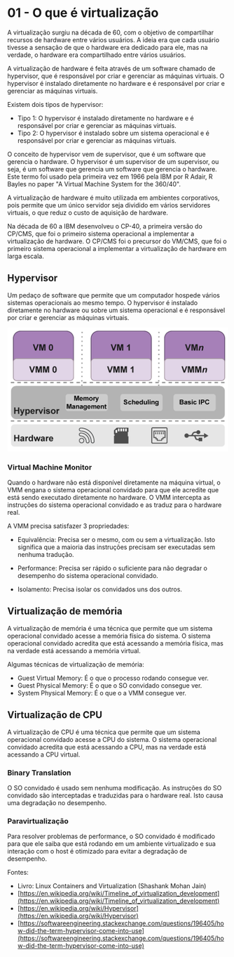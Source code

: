 # 01 - O que é virtualização

A virtualização surgiu na década de 60, com o objetivo de compartilhar recursos de hardware entre vários usuários. A ideia era que cada usuário tivesse a sensação de que o hardware era dedicado para ele, mas na verdade, o hardware era compartilhado entre vários usuários.

A virtualização de hardware é feita através de um software chamado de hypervisor, que é responsável por criar e gerenciar as máquinas virtuais. O hypervisor é instalado diretamente no hardware e é responsável por criar e gerenciar as máquinas virtuais.

Existem dois tipos de hypervisor:
- Tipo 1: O hypervisor é instalado diretamente no hardware e é responsável por criar e gerenciar as máquinas virtuais.
- Tipo 2: O hypervisor é instalado sobre um sistema operacional e é responsável por criar e gerenciar as máquinas virtuais.

O conceito de hypervisor vem de supervisor, que é um software que gerencia o hardware. O hypervisor é um supervisor de um supervisor, ou seja, é um software que gerencia um software que gerencia o hardware. Este termo foi usado pela primeira vez em 1966 pela IBM por R Adair, R Bayles no paper "A Virtual Machine System for the 360/40".

A virtualização de hardware é muito utilizada em ambientes corporativos, pois permite que um único servidor seja dividido em vários servidores virtuais, o que reduz o custo de aquisição de hardware.

Na década de 60 a IBM desenvolveu o CP-40, a primeira versão do CP/CMS, que foi o primeiro sistema operacional a implementar a virtualização de hardware. O CP/CMS foi o precursor do VM/CMS, que foi o primeiro sistema operacional a implementar a virtualização de hardware em larga escala.

## Hypervisor

Um pedaço de software que permite que um computador hospede vários sistemas operacionais ao mesmo tempo. O hypervisor é instalado diretamente no hardware ou sobre um sistema operacional e é responsável por criar e gerenciar as máquinas virtuais.

![Hypervisor e VMM](./img/hypervisor-vmm.webp)

### Virtual Machine Monitor

Quando o hardware não está disponível diretamente na máquina virtual, o VMM engana o sistema operacional convidado para que ele acredite que está sendo executado diretamente no hardware. O VMM intercepta as instruções do sistema operacional convidado e as traduz para o hardware real.

A VMM precisa satisfazer 3 propriedades:

- Equivalência: Precisa ser o mesmo, com ou sem a virtualização. Isto significa que a maioria das instruções precisam ser executadas sem nenhuma tradução.

- Performance: Precisa ser rápido o suficiente para não degradar o desempenho do sistema operacional convidado.

- Isolamento: Precisa isolar os convidados uns dos outros.

## Virtualização de memória

A virtualização de memória é uma técnica que permite que um sistema operacional convidado acesse a memória física do sistema. O sistema operacional convidado acredita que está acessando a memória física, mas na verdade está acessando a memória virtual.

Algumas técnicas de virtualização de memória:

- Guest Virtual Memory: É o que o processo rodando consegue ver.
- Guest Physical Memory: É o que o SO convidado consegue ver.
- System Physical Memory: É o que o a VMM consegue ver.

## Virtualização de CPU

A virtualização de CPU é uma técnica que permite que um sistema operacional convidado acesse a CPU do sistema. O sistema operacional convidado acredita que está acessando a CPU, mas na verdade está acessando a CPU virtual.

### Binary Translation

O SO convidado é usado sem nenhuma modificação. As instruções do SO convidado são interceptadas e traduzidas para o hardware real. Isto causa uma degradação no desempenho.

### Paravirtualização

Para resolver problemas de performance, o SO convidado é modificado para que ele saiba que está rodando em um ambiente virtualizado e sua interação com o host é otimizado para evitar a degradação de desempenho.


Fontes:

- Livro: Linux Containers and Virtualization (Shashank Mohan Jain)
- [https://en.wikipedia.org/wiki/Timeline_of_virtualization_development](https://en.wikipedia.org/wiki/Timeline_of_virtualization_development)
- [https://en.wikipedia.org/wiki/Hypervisor](https://en.wikipedia.org/wiki/Hypervisor)
- [https://softwareengineering.stackexchange.com/questions/196405/how-did-the-term-hypervisor-come-into-use](https://softwareengineering.stackexchange.com/questions/196405/how-did-the-term-hypervisor-come-into-use)


